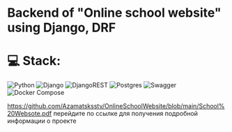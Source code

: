 # Backend of "Online school website" using Django, DRF

# 💻 Stack:
![Python](https://img.shields.io/badge/python-3670A0?style=for-the-badge&logo=python&logoColor=ffdd54) ![Django](https://img.shields.io/badge/django-%23092E20.svg?style=for-the-badge&logo=django&logoColor=white) ![DjangoREST](https://img.shields.io/badge/DJANGO-REST-ff1709?style=for-the-badge&logo=django&logoColor=white&color=ff1709&labelColor=gray) ![Postgres](https://img.shields.io/badge/postgres-%23316192.svg?style=for-the-badge&logo=postgresql&logoColor=white) ![Swagger](https://img.shields.io/badge/Swagger-%2385EA2D.svg?style=for-the-badge&logo=swagger&logoColor=white) ![Docker Compose](https://img.shields.io/badge/Docker_Compose-2496ED?style=for-the-badge&logo=docker&logoColor=white)



https://github.com/Azamatsksstv/OnlineSchoolWebsite/blob/main/School%20Websote.pdf
перейдите по ссылке для получения подробной информации о проекте
